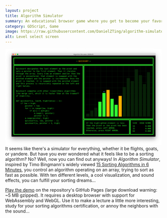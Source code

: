 ```yaml
---
layout: project
title: Algorithm Simulator
summary: An educational browser game where you get to become your favorite sorting algorithm! Ten sorts complete with sound effects.
category: GDScript, Game
image: https://raw.githubusercontent.com/DanielZTing/algorithm-simulator/master/assets/levels.png
alt: Level select screen
---
```


![Level select screen](https://raw.githubusercontent.com/DanielZTing/algorithm-simulator/master/assets/levels.png)
It seems like there's a simulator for everything, whether it be flights, goats, or yandere. But have you ever wondered what it feels like to be a sorting algorithm‽ No? Well, now you can find out anyways! In *Algorithm Simulator*, inspired by Timo Bingmann's widely viewed [15 Sorting Algorithms in 6 Minutes](https://www.youtube.com/watch?v=kPRA0W1kECg), you control an algorithm operating on an array, trying to sort as fast as possible. With ten different levels, a cool visualization, and sound effects, you can fulfill your sorting dreams...

[Play the demo](https://danielzting.github.io/algorithm-simulator) on the repository's GitHub Pages (large download warning: ~5 MB gzipped). It requires a desktop browser with support for WebAssembly and WebGL. Use it to make a lecture a little more interesting, study for your sorting algorithms certification, or annoy the neighbors with the sound...

